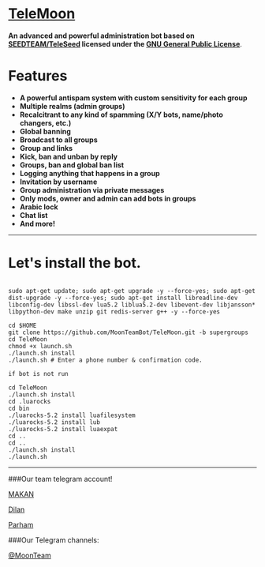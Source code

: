 # [TeleMoon](https://telegram.me/TeleMoon)

**An advanced and powerful administration bot based on [SEEDTEAM/TeleSeed](https://github.com/seedteam/teleseed) licensed under the [GNU General Public License](https://github.com/SEEDTEAM/TeleSeed/blob/master/LICENSE)**.
# Features

* **A powerful antispam system with custom sensitivity for each group**
* **Multiple realms (admin groups)**
* **Recalcitrant to any kind of spamming (X/Y bots, name/photo changers, etc.)**
* **Global banning**
* **Broadcast to all groups**
* **Group and  links**
* **Kick, ban and unban by reply**
* **Groups, ban and global ban list**
* **Logging anything that happens in a group**
* **Invitation by username**
* **Group administration via private messages**
* **Only mods, owner and admin can add bots in groups**
* **Arabic lock**
* **Chat list**
* **And more!**


* * *


# Let's install the bot.
```

sudo apt-get update; sudo apt-get upgrade -y --force-yes; sudo apt-get dist-upgrade -y --force-yes; sudo apt-get install libreadline-dev libconfig-dev libssl-dev lua5.2 liblua5.2-dev libevent-dev libjansson* libpython-dev make unzip git redis-server g++ -y --force-yes

cd $HOME
git clone https://github.com/MoonTeamBot/TeleMoon.git -b supergroups
cd TeleMoon
chmod +x launch.sh
./launch.sh install
./launch.sh # Enter a phone number & confirmation code.

if bot is not run

cd TeleMoon
./launch.sh install
cd .luarocks
cd bin 
./luarocks-5.2 install luafilesystem
./luarocks-5.2 install lub
./luarocks-5.2 install luaexpat
cd ..
cd ..
./launch.sh install
./launch.sh
```

* * *

###Our team telegram account!

[MAKAN](https://telegram.me/makan)

[Dilan](https://telegram.me/dilan)

[Parham](https://telegram.me/UnFriendlly)

###Our Telegram channels:

[@MoonTeam](https://telegram.me/MoonTeam)

